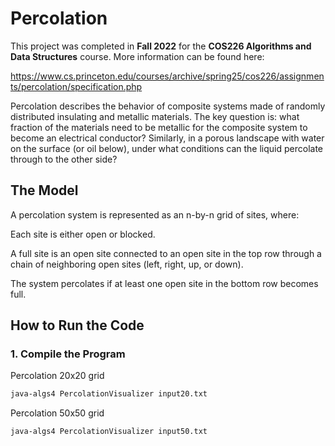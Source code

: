# Percolation

This project was completed in **Fall 2022** for the **COS226 Algorithms and Data Structures** course. More information can be found here:

https://www.cs.princeton.edu/courses/archive/spring25/cos226/assignments/percolation/specification.php

Percolation describes the behavior of composite systems made of randomly distributed insulating and metallic materials. The key question is: what fraction of the materials need to be metallic for the composite system to become an electrical conductor? Similarly, in a porous landscape with water on the surface (or oil below), under what conditions can the liquid percolate through to the other side?

## The Model
A percolation system is represented as an n-by-n grid of sites, where:

Each site is either open or blocked.

A full site is an open site connected to an open site in the top row through a chain of neighboring open sites (left, right, up, or down).

The system percolates if at least one open site in the bottom row becomes full.

## How to Run the Code

### 1. Compile the Program
Percolation 20x20 grid
```bash
java-algs4 PercolationVisualizer input20.txt
```
Percolation 50x50 grid
```bash
java-algs4 PercolationVisualizer input50.txt
```

